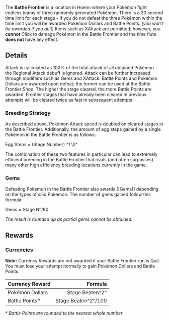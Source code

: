 The **Battle Frontier** is a location in Hoenn where your Pokémon fight endless teams of three randomly generated Pokémon. There is a 30 second time limit for each stage - if you do not defeat the three Pokémon within the time limit you will be awarded Pokémon Dollars and Battle Points. *(you won't be awarded if you quit)*
Items such as XAttack are permitted; however, you **cannot** Click to damage Pokémon in the Battle Frontier and the time flute **does not** have any effect.

[//]: # (Here will go BF image from old wiki: [[Battle_Frontier.png]])

## Details

Attack is calculated as 100% of the total attack of all obtained Pokémon - the Regional Attack debuff is ignored. Attack can be further increased through modifiers such as Gems and XAttack. Battle Points and Pokémon Dollars are awarded upon defeat; the former can be used at the Battle Frontier Shop. The higher the stage cleared, the more Battle Points are awarded.
Frontier stages that have already been cleared in previous attempts will be cleared twice as fast in subsequent attempts

### Breeding Strategy

As described above, Pokémon Attack speed is doubled on cleared stages in the Battle Frontier. Additionally, the amount of egg steps gained by a single Pokémon in the Battle Frontier is as follows:

Egg Steps = (Stage Number) ^1 \2^

The combination of these two features in particular can lead to extremely efficient breeding in the Battle Frontier that rivals (and often surpasses) many other high efficiency breeding locations currently in the game.

### Gems

Defeating Pokémon in the Battle Frontier also awards [[Gems]] depending on the types of said Pokémon. The number of gems gained follow this formula:

Gems = Stage N°/80

*The result is rounded up as partial gems cannot be obtained.*

## Rewards
### Currencies

**Note:** Currency Rewards are not awarded if your Battle Frontier run is Quit. You must lose your attempt normally to gain Pokémon Dollars and Battle Points

Currency Reward | Formula
:--- | ---:
Pokémon Dollars | Stage Beaten^2^
Battle Points\* | Stage Beaten^2^/100

\* *Battle Points are rounded to the nearest whole number*
